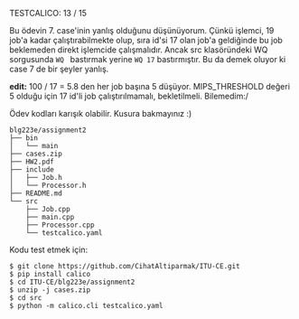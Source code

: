 TESTCALICO: 13 / 15

Bu ödevin 7. case'inin yanlış olduğunu düşünüyorum. Çünkü işlemci, 19 job'a kadar çalıştırabilmekte olup, sıra id'si 17 olan job'a geldiğinde bu job beklemeden direkt işlemcide çalışmalıdır. Ancak src klasöründeki WQ sorgusunda `WQ ` bastırmak yerine `WQ 17` bastırmıştır. Bu da demek oluyor ki case 7 de bir şeyler yanlış.

**edit:** 100 / 17 = 5.8 den her job başına 5 düşüyor. MIPS_THRESHOLD değeri 5 olduğu için 17 id'li job çalıştırılmamalı, bekletilmeli. Bilemedim:/ 

Ödev kodları karışık olabilir. Kusura bakmayınız :) 

```
blg223e/assignment2
├── bin
│   └── main
├── cases.zip
├── HW2.pdf
├── include
│   ├── Job.h
│   └── Processor.h
├── README.md
└── src
    ├── Job.cpp
    ├── main.cpp
    ├── Processor.cpp
    └── testcalico.yaml
```

Kodu test etmek için:

```shell
$ git clone https://github.com/CihatAltiparmak/ITU-CE.git
$ pip install calico
$ cd ITU-CE/blg223e/assignment2
$ unzip -j cases.zip
$ cd src
$ python -m calico.cli testcalico.yaml
```
